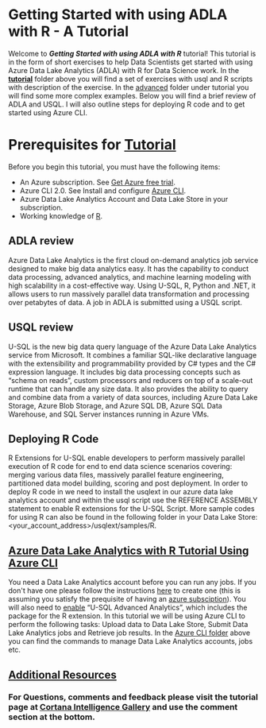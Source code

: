 # Getting Started with using ADLA with R - A Tutorial  

Welcome to ***Getting Started with using ADLA with R*** tutorial! This tutorial is in the form of short exercises to help Data Scientists get started with using Azure Data Lake Analytics (ADLA) with R for Data Science work. In the [**tutorial**](/Tutorial/) folder above you will find a set of exercises with usql and R scripts with description of the exercise. In the [advanced](/Tutorial/Advanced/) folder under tutorial you will find some more complex examples. Below you will find a brief review of ADLA and USQL. I will also outline steps for deploying R code and to get started using Azure CLI.

# Prerequisites for [Tutorial](/Tutorial/)
Before you begin this tutorial, you must have the following items:  
- An Azure subscription. See [Get Azure free trial](https://azure.microsoft.com/en-us/free/).  
- Azure CLI 2.0. See Install and configure [Azure CLI](https://docs.microsoft.com/en-us/cli/azure/install-azure-cli).  
- Azure Data Lake Analytics Account and Data Lake Store in your subscription.
- Working knowledge of [R](https://cran.r-project.org/doc/manuals/R-intro.html). 

## ADLA review
Azure Data Lake Analytics is the first cloud on-demand analytics job service designed to make big data analytics easy. It has the capability to conduct data processing, advanced analytics, and machine learning modeling with high scalability in a cost-effective way. Using U-SQL, R, Python and .NET, it allows users to run massively parallel data transformation and processing over petabytes of data. A job in ADLA is submitted using a USQL script. 

## USQL review
U-SQL is the new big data query language of the Azure Data Lake Analytics service from Microsoft. It combines a familiar SQL-like declarative language with the extensibility and programmability provided by C# types and the C# expression language. It includes big data processing concepts such as “schema on reads”, custom processors and reducers on top of a scale-out runtime that can handle any size data. It also provides the ability to query and combine data from a variety of data sources, including Azure Data Lake Storage, Azure Blob Storage, and Azure SQL DB, Azure SQL Data Warehouse, and SQL Server instances running in Azure VMs.

## Deploying R Code
R Extensions for U-SQL enable developers to perform massively parallel execution of R code for end to end data science scenarios covering: merging various data files, massively parallel feature engineering, partitioned data model building, scoring and post deployment. In order to deploy R code in we need to install the usqlext in our azure data lake analytics account and within the usql script use the REFERENCE ASSEMBLY statement to enable R extensions for the U-SQL Script. More sample codes for using R can also be found in the following folder in your Data Lake Store:<your_account_address>/usqlext/samples/R.

## [Azure Data Lake Analytics with R Tutorial Using Azure CLI](/Azure%20CLI/)  
You need a Data Lake Analytics account before you can run any jobs. If you don't have one please follow the instructions [here](/Azure%20CLI/) to create one (this is assuming you satisfy the prequisite of having an [azure subsciption](https://azure.microsoft.com/en-us/free/)). You will also need to [enable](https://blogs.msdn.microsoft.com/tsmatsuz/2017/06/08/azure-data-lake-r-extension/) “U-SQL Advanced Analytics”, which includes the package for the R extension. In this tutorial we will be using Azure CLI to perform the following tasks: Upload data to Data Lake Store,
Submit Data Lake Analytics jobs and Retrieve job results. In the [Azure CLI folder](/Azure%20CLI/) above you can find the commands to manage Data Lake Analytics accounts, jobs etc.

## [Additional Resources](/Azure%20CLI/Additional%20Resources.md/)


### For Questions, comments and feedback please visit the tutorial page at [Cortana Intelligence Gallery](https://gallery.cortanaintelligence.com/Tutorial/Getting-Started-with-using-Azure-Data-Lake-Analytics-with-R-A-Tutorial) and use the comment section at the bottom.
